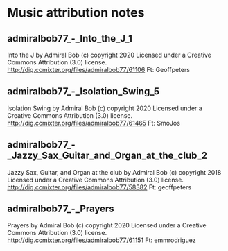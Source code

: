 # Music attribution notes

## admiralbob77\_-_Into_the_J_1

Into the J by Admiral Bob (c) copyright 2020 Licensed under a Creative Commons Attribution (3.0) license. http://dig.ccmixter.org/files/admiralbob77/61106 Ft: Geoffpeters

## admiralbob77\_-_Isolation_Swing_5

Isolation Swing by Admiral Bob (c) copyright 2020 Licensed under a Creative Commons Attribution (3.0) license. http://dig.ccmixter.org/files/admiralbob77/61465 Ft: SmoJos

## admiralbob77\_-_Jazzy_Sax_Guitar_and_Organ_at_the_club_2

Jazzy Sax, Guitar, and Organ at the club by Admiral Bob (c) copyright 2018 Licensed under a Creative Commons Attribution (3.0) license. http://dig.ccmixter.org/files/admiralbob77/58382 Ft: geoffpeters

## admiralbob77\_-_Prayers

Prayers by Admiral Bob (c) copyright 2020 Licensed under a Creative Commons Attribution (3.0) license. http://dig.ccmixter.org/files/admiralbob77/61151 Ft: emmrodriguez
